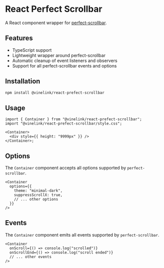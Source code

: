# React Perfect Scrollbar

A React component wrapper for [perfect-scrollbar](https://github.com/mdbootstrap/perfect-scrollbar).

## Features

- TypeScript support
- Lightweight wrapper around perfect-scrollbar
- Automatic cleanup of event listeners and observers
- Support for all perfect-scrollbar events and options

## Installation

```bash
npm install @vinelink/react-prefect-scrollbar
```

## Usage

```tsx
import { Container } from "@vinelink/react-prefect-scrollbar";
import "@vinelink/react-prefect-scrollbar/style.css";

<Container>
  <div style={{ height: "9999px" }} />
</Container>;
```

## Options

The `Container` component accepts all options supported by `perfect-scrollbar`.

```tsx
<Container
  options={{
    theme: "minimal-dark",
    suppressScrollX: true,
    // ... other options
  }}
/>
```

## Events

The `Container` component emits all events supported by `perfect-scrollbar`.

```tsx
<Container
  onScroll={() => console.log("scrolled")}
  onScrollEnd={() => console.log("scroll ended")}
  // ... other events
/>
```
